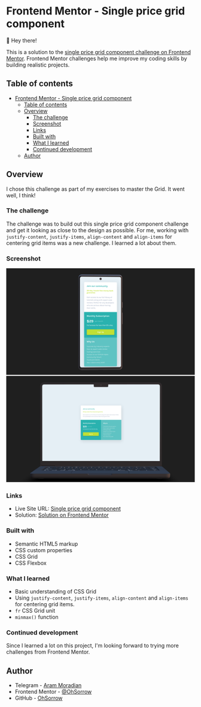 # Frontend Mentor - Single price grid component

👋 Hey there!

This is a solution to the [single price grid component challenge on Frontend Mentor](https://www.frontendmentor.io/challenges/single-price-grid-component-5ce41129d0ff452fec5abbbc/hub/single-price-grid-component-bchZ6ZwYWh). Frontend Mentor challenges help me improve my coding skills by building realistic projects.

## Table of contents

- [Frontend Mentor - Single price grid component](#frontend-mentor---single-price-grid-component)
  - [Table of contents](#table-of-contents)
  - [Overview](#overview)
    - [The challenge](#the-challenge)
    - [Screenshot](#screenshot)
    - [Links](#links)
    - [Built with](#built-with)
    - [What I learned](#what-i-learned)
    - [Continued development](#continued-development)
  - [Author](#author)

## Overview

I chose this challenge as part of my exercises to master the Grid. It went well, I think!

### The challenge

The challenge was to build out this single price grid component challenge and get it looking as close to the design as possible.
For me, working with `justify-content`, `justify-items`, `align-content` and `align-items` for centering grid items was a new challenge. I learned a lot about them.

### Screenshot

![Mobile Preview](./screenshots/mobile.png)
![Desktop Preview](./screenshots/desktop.png)

### Links

- Live Site URL: [Single price grid component](https://ohsorrow.github.io/)
- Solution: [Solution on Frontend Mentor](https://www.frontendmentor.io/)

### Built with

- Semantic HTML5 markup
- CSS custom properties
- CSS Grid
- CSS Flexbox

### What I learned

- Basic understanding of CSS Grid
- Using `justify-content`, `justify-items`, `align-content` and `align-items` for centering grid items.
- `fr` CSS Grid unit
- `minmax()` function

### Continued development

Since I learned a lot on this project, I'm looking forward to trying more challenges from Frontend Mentor. 

## Author

- Telegram - [Aram Moradian](https://t.me/OhSorrow)
- Frontend Mentor - [@OhSorrow](https://www.frontendmentor.io/profile/OhSorrow)
- GitHub - [OhSorrow](https://github.com/OhSorrow)
